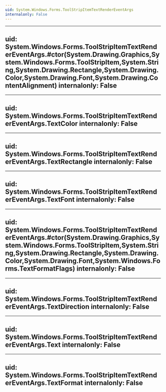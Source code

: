 ```yaml
---
uid: System.Windows.Forms.ToolStripItemTextRenderEventArgs
internalonly: False
---
```


---
uid: System.Windows.Forms.ToolStripItemTextRenderEventArgs.#ctor(System.Drawing.Graphics,System.Windows.Forms.ToolStripItem,System.String,System.Drawing.Rectangle,System.Drawing.Color,System.Drawing.Font,System.Drawing.ContentAlignment)
internalonly: False
---

---
uid: System.Windows.Forms.ToolStripItemTextRenderEventArgs.TextColor
internalonly: False
---

---
uid: System.Windows.Forms.ToolStripItemTextRenderEventArgs.TextRectangle
internalonly: False
---

---
uid: System.Windows.Forms.ToolStripItemTextRenderEventArgs.TextFont
internalonly: False
---

---
uid: System.Windows.Forms.ToolStripItemTextRenderEventArgs.#ctor(System.Drawing.Graphics,System.Windows.Forms.ToolStripItem,System.String,System.Drawing.Rectangle,System.Drawing.Color,System.Drawing.Font,System.Windows.Forms.TextFormatFlags)
internalonly: False
---

---
uid: System.Windows.Forms.ToolStripItemTextRenderEventArgs.TextDirection
internalonly: False
---

---
uid: System.Windows.Forms.ToolStripItemTextRenderEventArgs.Text
internalonly: False
---

---
uid: System.Windows.Forms.ToolStripItemTextRenderEventArgs.TextFormat
internalonly: False
---
